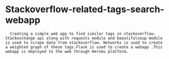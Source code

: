 # Stackoverflow-related-tags-search-webapp
      Creating a simple web app to find similar tags in stackoverflow. Stackexchange api along with requests module and beautifulsoup module is used to scrape data from stackoverflow. Networkx is used to create a weighted graph of these tags.Flask is used to create a webapp .This webapp is deployed to the web through Heroku platform.
